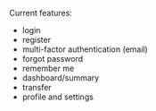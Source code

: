 Current features:
- login
- register
- multi-factor authentication (email)
- forgot password
- remember me
- dashboard/summary
- transfer
- profile and settings
